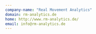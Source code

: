 ```yaml
---
company-name: "Real Movement Analytics"
domain: rm-analytics.de
home: http://www.rm-analytics.de/
email: info@rm-analytics.de
---
```




